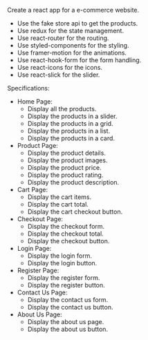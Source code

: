 Create a react app for a e-commerce website. 

- Use the fake store api to get the products.
- Use redux for the state management.
- Use react-router for the routing.
- Use styled-components for the styling.
- Use framer-motion for the animations.
- Use react-hook-form for the form handling. 
- Use react-icons for the icons. 
- Use react-slick for the slider. 

Specifications:
- Home Page:
    - Display all the products.
    - Display the products in a slider. 
    - Display the products in a grid. 
    - Display the products in a list. 
    - Display the products in a card. 
- Product Page:
    - Display the product details.
    - Display the product images.
    - Display the product price.
    - Display the product rating.
    - Display the product description.
- Cart Page:
    - Display the cart items.
    - Display the cart total.
    - Display the cart checkout button.
- Checkout Page:
    - Display the checkout form.
    - Display the checkout total.
    - Display the checkout button.
- Login Page:
    - Display the login form.
    - Display the login button.
- Register Page:
    - Display the register form.
    - Display the register button.
- Contact Us Page:
    - Display the contact us form.
    - Display the contact us button.
- About Us Page:
    - Display the about us page.
    - Display the about us button.
    
